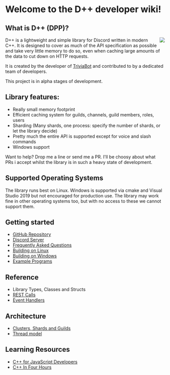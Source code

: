 # Welcome to the D++ developer wiki!

## What is D++ (DPP)?

<img src="DPP-Logo.png" align="right" style="max-width: 20% !important"/>
D++ is a lightweight and simple library for Discord written in modern C++. It is designed to cover as much of the API specification as possible and take very little 
memory to do so, even when caching large amounts of the data to cut down on HTTP requests.

It is created by the developer of [TriviaBot](https://triviabot.co.uk) and contributed to by a dedicated team of developers.

This project is in alpha stages of development.

## Library features:

* Really small memory footprint
* Efficient caching system for guilds, channels, guild members, roles, users
* Sharding (Many shards, one process: specify the number of shards, or let the library decide)
* Pretty much the entire API is supported except for voice and slash commands
* Windows support

Want to help? Drop me a line or send me a PR. I'll be choosy about what PRs i accept whilst the library is in such a heavy state of development.

## Supported Operating Systems

The library runs best on Linux. Windows is supported via cmake and Visual Studio 2019 but not encouraged for production use. The library may work fine in other operating systems too, but with no access to these we cannot support them.

## Getting started
* [GitHub Repository](https://github.com/brainboxdotcc/DPP)
* [Discord Server](https://discord.gg/RnG32Ctyq7)
* [Frequently Asked Questions](docpages/Z_01_FAQ.md)
* [Building on Linux](docpages/Z_02_BUILD_LINUX.md)
* [Building on Windows](docpages/Z_03_BUILD_WIN.md)
* [Example Programs](docpages/Z_04_EXAMPLE.md)

## Reference
* Library Types, Classes and Structs
* [REST Calls](docpages/Z_07_REST.md)
* [Event Handlers](docpages/Z_06_EVENT.md)

## Architecture
* [Clusters, Shards and Guilds](docpages/Z_05_CLUSTERS.md)
* [Thread model](docpages/Z_06_THREADMODEL.md)

## Learning Resources
* [C++ for JavaScript Developers](https://pawelgrzybek.com/cpp-for-javascript-developers/)
* [C++ In Four Hours](https://www.youtube.com/watch?v=vLnPwxZdW4Y&vl=en)
